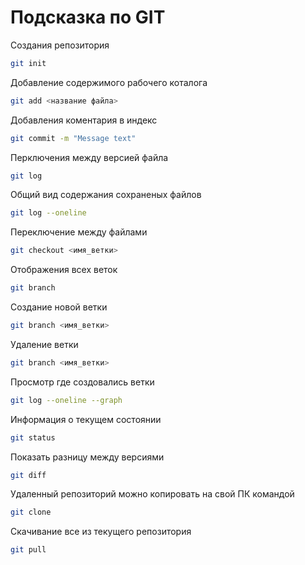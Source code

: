 # Подсказка по GIT

Создания репозитория
```sh
git init
```
Добавление содержимого рабочего коталога
```sh
git add <название файла>
```
Добавления коментария в индекс
```sh
git commit -m "Message text"
```

Перключения между версией файла
```sh 
git log
```

Общий вид содержания сохраненых файлов
```sh
git log --oneline
```

Переключение между файлами
```sh 
git checkout <имя_ветки>
```
Отображения всех веток
```sh
git branch
```

Создание новой ветки
```sh
git branch <имя_ветки>
```

Удаление ветки
```sh
git branch <имя_ветки>
```

Просмотр где создовались ветки
```sh
git log --oneline --graph
```

Информация о текущем состоянии
```sh
git status
```

Показать разницу между версиями
```sh
git diff
```
Удаленный репозиторий можно копировать на свой ПК командой
```sh
git clone
```
Скачивание все из текущего репозитория
```sh
git pull
```
